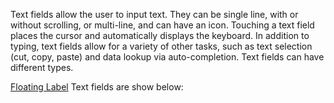 Text fields allow the user to input text. They can be single line, with or without scrolling, or multi-line, and can have an icon. Touching a text field places the cursor and automatically displays the keyboard. In addition to typing, text fields allow for a variety of other tasks, such as text selection (cut, copy, paste) and data lookup via auto-completion. Text fields can have different types.

[Floating Label](https://www.google.com/design/spec/components/text-fields.html#text-fields-floating-labels) Text fields are show below:


